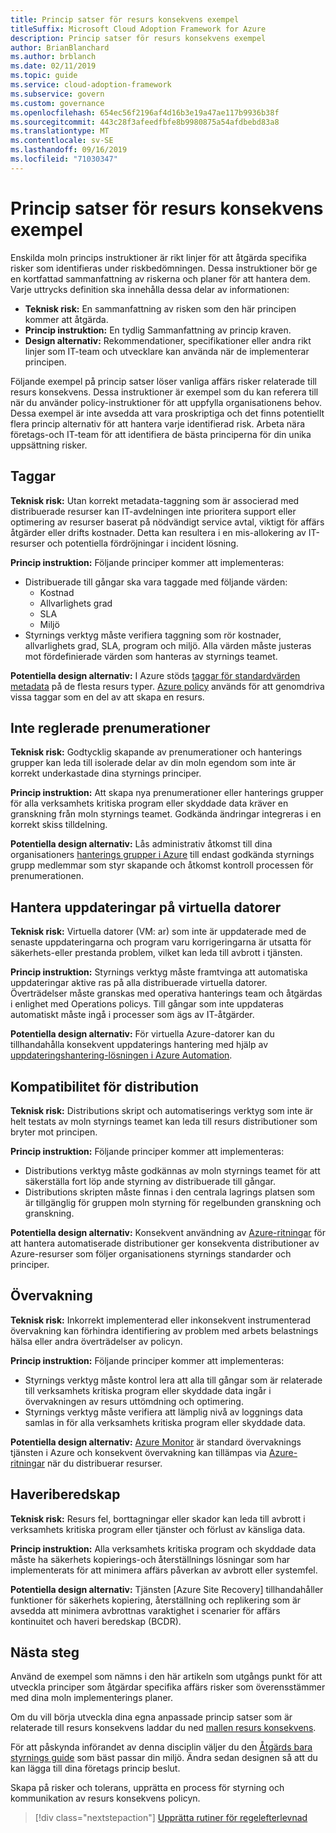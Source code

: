 ```yaml
---
title: Princip satser för resurs konsekvens exempel
titleSuffix: Microsoft Cloud Adoption Framework for Azure
description: Princip satser för resurs konsekvens exempel
author: BrianBlanchard
ms.author: brblanch
ms.date: 02/11/2019
ms.topic: guide
ms.service: cloud-adoption-framework
ms.subservice: govern
ms.custom: governance
ms.openlocfilehash: 654ec56f2196af4d16b3e19a47ae117b9936b38f
ms.sourcegitcommit: 443c28f3afeedfbfe8b9980875a54afdbebd83a8
ms.translationtype: MT
ms.contentlocale: sv-SE
ms.lasthandoff: 09/16/2019
ms.locfileid: "71030347"
---
```

# <a name="resource-consistency-sample-policy-statements"></a>Princip satser för resurs konsekvens exempel

Enskilda moln princips instruktioner är rikt linjer för att åtgärda specifika risker som identifieras under riskbedömningen. Dessa instruktioner bör ge en kortfattad sammanfattning av riskerna och planer för att hantera dem. Varje uttrycks definition ska innehålla dessa delar av informationen:

- **Teknisk risk:** En sammanfattning av risken som den här principen kommer att åtgärda.
- **Princip instruktion:** En tydlig Sammanfattning av princip kraven.
- **Design alternativ:** Rekommendationer, specifikationer eller andra rikt linjer som IT-team och utvecklare kan använda när de implementerar principen.

Följande exempel på princip satser löser vanliga affärs risker relaterade till resurs konsekvens. Dessa instruktioner är exempel som du kan referera till när du använder policy-instruktioner för att uppfylla organisationens behov. Dessa exempel är inte avsedda att vara proskriptiga och det finns potentiellt flera princip alternativ för att hantera varje identifierad risk. Arbeta nära företags-och IT-team för att identifiera de bästa principerna för din unika uppsättning risker.

## <a name="tagging"></a>Taggar

**Teknisk risk:** Utan korrekt metadata-taggning som är associerad med distribuerade resurser kan IT-avdelningen inte prioritera support eller optimering av resurser baserat på nödvändigt service avtal, viktigt för affärs åtgärder eller drifts kostnader. Detta kan resultera i en mis-allokering av IT-resurser och potentiella fördröjningar i incident lösning.

**Princip instruktion:** Följande principer kommer att implementeras:

- Distribuerade till gångar ska vara taggade med följande värden:
  - Kostnad
  - Allvarlighets grad
  - SLA
  - Miljö
- Styrnings verktyg måste verifiera taggning som rör kostnader, allvarlighets grad, SLA, program och miljö. Alla värden måste justeras mot fördefinierade värden som hanteras av styrnings teamet.

**Potentiella design alternativ:** I Azure stöds [taggar för standardvärden metadata](https://docs.microsoft.com/azure/azure-resource-manager/resource-group-using-tags) på de flesta resurs typer. [Azure policy](https://docs.microsoft.com/azure/governance/policy/overview) används för att genomdriva vissa taggar som en del av att skapa en resurs.

## <a name="ungoverned-subscriptions"></a>Inte reglerade prenumerationer

**Teknisk risk:** Godtycklig skapande av prenumerationer och hanterings grupper kan leda till isolerade delar av din moln egendom som inte är korrekt underkastade dina styrnings principer.

**Princip instruktion:** Att skapa nya prenumerationer eller hanterings grupper för alla verksamhets kritiska program eller skyddade data kräver en granskning från moln styrnings teamet. Godkända ändringar integreras i en korrekt skiss tilldelning.

**Potentiella design alternativ:** Lås administrativ åtkomst till dina organisationers [hanterings grupper i Azure](https://docs.microsoft.com/azure/governance/management-groups) till endast godkända styrnings grupp medlemmar som styr skapande och åtkomst kontroll processen för prenumerationen.

## <a name="manage-updates-to-virtual-machines"></a>Hantera uppdateringar på virtuella datorer

**Teknisk risk:** Virtuella datorer (VM: ar) som inte är uppdaterade med de senaste uppdateringarna och program varu korrigeringarna är utsatta för säkerhets-eller prestanda problem, vilket kan leda till avbrott i tjänsten.

**Princip instruktion:** Styrnings verktyg måste framtvinga att automatiska uppdateringar aktive ras på alla distribuerade virtuella datorer. Överträdelser måste granskas med operativa hanterings team och åtgärdas i enlighet med Operations policys. Till gångar som inte uppdateras automatiskt måste ingå i processer som ägs av IT-åtgärder.

**Potentiella design alternativ:** För virtuella Azure-datorer kan du tillhandahålla konsekvent uppdaterings hantering med hjälp av [uppdateringshantering-lösningen i Azure Automation](https://docs.microsoft.com/azure/automation/automation-update-management).

## <a name="deployment-compliance"></a>Kompatibilitet för distribution

**Teknisk risk:** Distributions skript och automatiserings verktyg som inte är helt testats av moln styrnings teamet kan leda till resurs distributioner som bryter mot principen.

**Princip instruktion:** Följande principer kommer att implementeras:

- Distributions verktyg måste godkännas av moln styrnings teamet för att säkerställa fort löp ande styrning av distribuerade till gångar.
- Distributions skripten måste finnas i den centrala lagrings platsen som är tillgänglig för gruppen moln styrning för regelbunden granskning och granskning.

**Potentiella design alternativ:** Konsekvent användning av [Azure-ritningar](https://docs.microsoft.com/azure/governance/blueprints) för att hantera automatiserade distributioner ger konsekventa distributioner av Azure-resurser som följer organisationens styrnings standarder och principer.

## <a name="monitoring"></a>Övervakning

**Teknisk risk:** Inkorrekt implementerad eller inkonsekvent instrumenterad övervakning kan förhindra identifiering av problem med arbets belastnings hälsa eller andra överträdelser av policyn.

**Princip instruktion:** Följande principer kommer att implementeras:

- Styrnings verktyg måste kontrol lera att alla till gångar som är relaterade till verksamhets kritiska program eller skyddade data ingår i övervakningen av resurs uttömdning och optimering.
- Styrnings verktyg måste verifiera att lämplig nivå av loggnings data samlas in för alla verksamhets kritiska program eller skyddade data.

**Potentiella design alternativ:** [Azure Monitor](https://docs.microsoft.com/azure/azure-monitor/overview) är standard övervaknings tjänsten i Azure och konsekvent övervakning kan tillämpas via [Azure-ritningar](https://docs.microsoft.com/azure/governance/blueprints) när du distribuerar resurser.

## <a name="disaster-recovery"></a>Haveriberedskap

**Teknisk risk:** Resurs fel, borttagningar eller skador kan leda till avbrott i verksamhets kritiska program eller tjänster och förlust av känsliga data.

**Princip instruktion:** Alla verksamhets kritiska program och skyddade data måste ha säkerhets kopierings-och återställnings lösningar som har implementerats för att minimera affärs påverkan av avbrott eller systemfel.

**Potentiella design alternativ:** Tjänsten [Azure Site Recovery] tillhandahåller funktioner för säkerhets kopiering, återställning och replikering som är avsedda att minimera avbrottnas varaktighet i scenarier för affärs kontinuitet och haveri beredskap (BCDR).

## <a name="next-steps"></a>Nästa steg

Använd de exempel som nämns i den här artikeln som utgångs punkt för att utveckla principer som åtgärdar specifika affärs risker som överensstämmer med dina moln implementerings planer.

Om du vill börja utveckla dina egna anpassade princip satser som är relaterade till resurs konsekvens laddar du ned [mallen resurs konsekvens](./template.md).

För att påskynda införandet av denna disciplin väljer du den [Åtgärds bara styrnings guide](../guides/index.md) som bäst passar din miljö. Ändra sedan designen så att du kan lägga till dina företags princip beslut.

Skapa på risker och tolerans, upprätta en process för styrning och kommunikation av resurs konsekvens policyn.

> [!div class="nextstepaction"]
> [Upprätta rutiner för regelefterlevnad](./compliance-processes.md)
